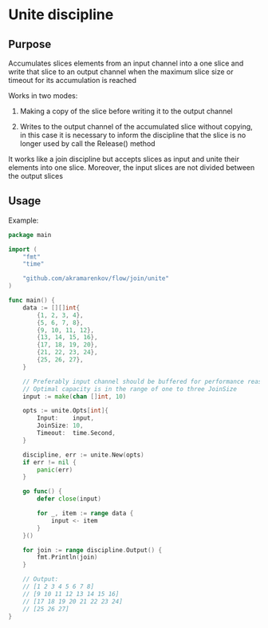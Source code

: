 # Unite discipline

## Purpose

Accumulates slices elements from an input channel into a one slice and write that slice to an output channel when the maximum slice size or timeout for its accumulation is reached

Works in two modes:

1. Making a copy of the slice before writing it to the output channel

2. Writes to the output channel of the accumulated slice without copying, in this case it is necessary to inform the discipline that the slice is no longer used by call the Release() method

It works like a join discipline but accepts slices as input and unite their elements into one slice. Moreover, the input slices are not divided between the output slices

## Usage

Example:

```go
package main

import (
    "fmt"
    "time"

    "github.com/akramarenkov/flow/join/unite"
)

func main() {
    data := [][]int{
        {1, 2, 3, 4},
        {5, 6, 7, 8},
        {9, 10, 11, 12},
        {13, 14, 15, 16},
        {17, 18, 19, 20},
        {21, 22, 23, 24},
        {25, 26, 27},
    }

    // Preferably input channel should be buffered for performance reasons.
    // Optimal capacity is in the range of one to three JoinSize
    input := make(chan []int, 10)

    opts := unite.Opts[int]{
        Input:    input,
        JoinSize: 10,
        Timeout:  time.Second,
    }

    discipline, err := unite.New(opts)
    if err != nil {
        panic(err)
    }

    go func() {
        defer close(input)

        for _, item := range data {
            input <- item
        }
    }()

    for join := range discipline.Output() {
        fmt.Println(join)
    }

    // Output:
    // [1 2 3 4 5 6 7 8]
    // [9 10 11 12 13 14 15 16]
    // [17 18 19 20 21 22 23 24]
    // [25 26 27]
}
```
